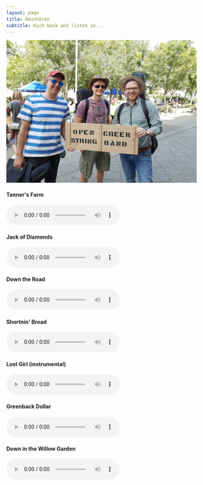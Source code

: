 ```yaml
---
layout: page
title: Reinhören
subtitle: Kick back and listen in...
---
```

![](/assets/img/notPlaying.jpeg)

#### Tanner's Farm
 <audio controls>
     <source src="/assets/mp3/tannersfarm.mp3" type="audio/mpeg">
</audio>

#### Jack of Diamonds
 <audio controls>
     <source src="/assets/mp3/jackofdiamonds.mp3" type="audio/mpeg">
</audio>

#### Down the Road
 <audio controls>
     <source src="/assets/mp3/downtheroad.mp3" type="audio/mpeg">
</audio>

#### Shortnin' Bread
 <audio controls>
     <source src="/assets/mp3/shortninbread.mp3" type="audio/mpeg">
</audio>

#### Lost Girl (instrumental)
 <audio controls>
     <source src="/assets/mp3/lostgirl.mp3" type="audio/mpeg">
</audio>

#### Greenback Dollar
 <audio controls>
     <source src="/assets/mp3/greenback_dollar.mp3" type="audio/mpeg">
</audio>

#### Down in the Willow Garden
 <audio controls>
     <source src="/assets/mp3/willogarden.mp3" type="audio/mpeg">
</audio>



